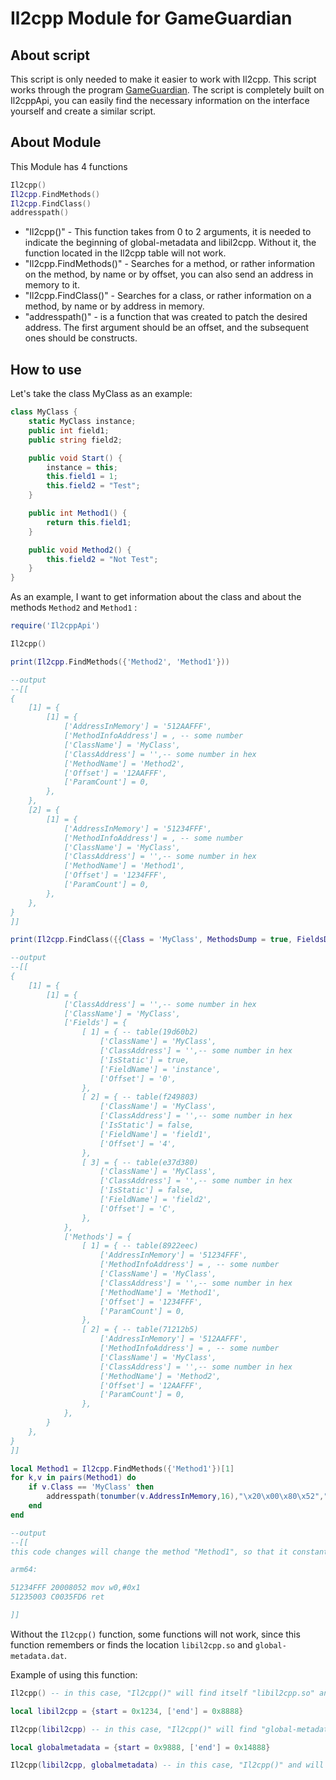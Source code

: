 # Il2cpp Module for GameGuardian

## About script
This script is only needed to make it easier to work with Il2cpp. This script works through the program [GameGuardian](https://gameguardian.net). The script is completely built on Il2cppApi, you can easily find the necessary information on the interface yourself and create a similar script.


## About Module

This Module has 4 functions 

```lua
Il2cpp()
Il2cpp.FindMethods()
Il2cpp.FindClass()
addresspath()
```


* "Il2cpp()" - This function takes from 0 to 2 arguments, it is needed to indicate the beginning of global-metadata and libil2cpp. Without it, the function located in the Il2cpp table will not work.
* "Il2cpp.FindMethods()" - Searches for a method, or rather information on the method, by name or by offset, you can also send an address in memory to it.
* "Il2cpp.FindClass()" - Searches for a class, or rather information on a method, by name or by address in memory.
* "addresspath()" - is a function that was created to patch the desired address. The first argument should be an offset, and the subsequent ones should be constructs.

## How to use

Let's take the class MyClass as an example:

```cs
class MyClass {
    static MyClass instance;
    public int field1;
    public string field2;

    public void Start() {
        instance = this;
        this.field1 = 1;
        this.field2 = "Test";
    }

    public int Method1() {
        return this.field1;
    }

    public void Method2() {
        this.field2 = "Not Test";
    }
}
```

As an example, I want to get information about the class and about the methods `Method2` and `Method1` :

```Lua
require('Il2cppApi')

Il2cpp()

print(Il2cpp.FindMethods({'Method2', 'Method1'}))

--output
--[[
{
    [1] = {
        [1] = {
            ['AddressInMemory'] = '512AAFFF',
            ['MethodInfoAddress'] = , -- some number
            ['ClassName'] = 'MyClass',
            ['ClassAddress'] = '',-- some number in hex
            ['MethodName'] = 'Method2',
            ['Offset'] = '12AAFFF',
            ['ParamCount'] = 0,
        },
    },
    [2] = {
        [1] = {
            ['AddressInMemory'] = '51234FFF',
            ['MethodInfoAddress'] = , -- some number
            ['ClassName'] = 'MyClass',
            ['ClassAddress'] = '',-- some number in hex
            ['MethodName'] = 'Method1',
            ['Offset'] = '1234FFF',
            ['ParamCount'] = 0,
        },
    },
}
]]

print(Il2cpp.FindClass({{Class = 'MyClass', MethodsDump = true, FieldsDump = true}}))

--output
--[[
{
    [1] = {
        [1] = {
            ['ClassAddress'] = '',-- some number in hex
            ['ClassName'] = 'MyClass',
            ['Fields'] = {
                [ 1] = { -- table(19d60b2)
                    ['ClassName'] = 'MyClass',
                    ['ClassAddress'] = '',-- some number in hex
                    ['IsStatic'] = true,
                    ['FieldName'] = 'instance',
                    ['Offset'] = '0',
                },
                [ 2] = { -- table(f249803)
                    ['ClassName'] = 'MyClass',
                    ['ClassAddress'] = '',-- some number in hex
                    ['IsStatic'] = false,
                    ['FieldName'] = 'field1',
                    ['Offset'] = '4',
                },
                [ 3] = { -- table(e37d380)
                    ['ClassName'] = 'MyClass',
                    ['ClassAddress'] = '',-- some number in hex
                    ['IsStatic'] = false,
                    ['FieldName'] = 'field2',
                    ['Offset'] = 'C',
                },
            },
            ['Methods'] = {
                [ 1] = { -- table(8922eec)
                    ['AddressInMemory'] = '51234FFF',
                    ['MethodInfoAddress'] = , -- some number
                    ['ClassName'] = 'MyClass',
                    ['ClassAddress'] = '',-- some number in hex
                    ['MethodName'] = 'Method1',
                    ['Offset'] = '1234FFF',
                    ['ParamCount'] = 0,
                },
                [ 2] = { -- table(71212b5)
                    ['AddressInMemory'] = '512AAFFF',
                    ['MethodInfoAddress'] = , -- some number
                    ['ClassName'] = 'MyClass',
                    ['ClassAddress'] = '',-- some number in hex
                    ['MethodName'] = 'Method2',
                    ['Offset'] = '12AAFFF',
                    ['ParamCount'] = 0,
                },
            },
        }
    },
}
]]

local Method1 = Il2cpp.FindMethods({'Method1'})[1]
for k,v in pairs(Method1) do
    if v.Class == 'MyClass' then 
        addresspath(tonumber(v.AddressInMemory,16),"\x20\x00\x80\x52","\xc0\x03\x5f\xd6")
    end
end

--output
--[[
this code changes will change the method "Method1", so that it constantly returns 1

arm64:

51234FFF 20008052 mov w0,#0x1
51235003 C0035FD6 ret

]]
```
Without the `Il2cpp()` function, some functions will not work, since this function remembers or finds the location `libil2cpp.so` and `global-metadata.dat`.

Example of using this function:

```lua
Il2cpp() -- in this case, "Il2cpp()" will find itself "libil2cpp.so" and "global-metadata.dat".

local libil2cpp = {start = 0x1234, ['end'] = 0x8888}

Il2cpp(libil2cpp) -- in this case, "Il2cpp()" will find "global-metadata.dat" itself and remember the location"libil2cpp.so ", which was given to him.

local globalmetadata = {start = 0x9888, ['end'] = 0x14888}

Il2cpp(libil2cpp, globalmetadata) -- in this case, "Il2cpp()" and will remember the location "libil2cpp.so " and "global-metadata.dat", which was passed to him.
```